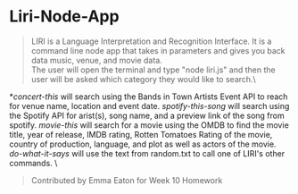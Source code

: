# Liri-Node-App
> LIRI is a Language Interpretation and Recognition Interface. It is a command line node app that takes in parameters and gives you back data music, venue, and movie data.\
> The user will open the terminal and type "node liri.js" and then the user will be asked which category they would like to search.\

**concert-this* will search using the Bands in Town Artists Event API to reach for venue name, location and event date.
*spotify-this-song* will search using the Spotify API for arist(s), song name, and a preview link of the song from spotify.
*movie-this* will search for a movie using the OMDB to find the movie title, year of release, IMDB rating, Rotten Tomatoes Rating of the movie, country of production, language, and plot as well as actors of the movie.
*do-what-it-says* will use the text from random.txt to call one of LIRI's other commands.
\
> Contributed by Emma Eaton for Week 10 Homework